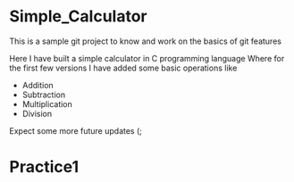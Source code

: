 # Simple_Calculator

This is a sample git project to know and work on the basics of git features

Here I have built a simple calculator in C programming language
Where for the first few versions I have added some basic operations like 

- Addition
- Subtraction
- Multiplication
- Division

Expect some more future updates (;

# Practice1

